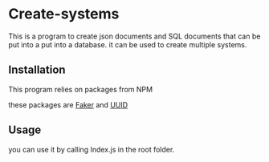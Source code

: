 # Create-systems

This is a program to create json documents and SQL documents that can be put into a put into a database.
it can be used to create multiple systems.

## Installation

This program relies on packages from NPM

these packages are [Faker](https://github.com/marak/Faker.js/) and [UUID](https://github.com/kelektiv/node-uuid)

## Usage

you can use it by calling Index.js in the root folder.
